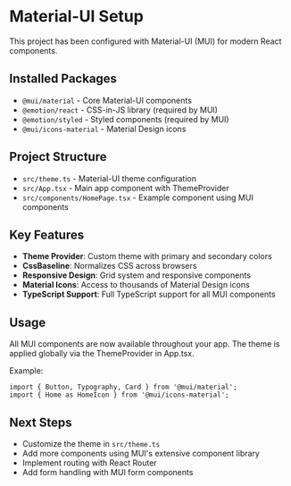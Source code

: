 # Material-UI Setup

This project has been configured with Material-UI (MUI) for modern React components.

## Installed Packages

- `@mui/material` - Core Material-UI components
- `@emotion/react` - CSS-in-JS library (required by MUI)
- `@emotion/styled` - Styled components (required by MUI)
- `@mui/icons-material` - Material Design icons

## Project Structure

- `src/theme.ts` - Material-UI theme configuration
- `src/App.tsx` - Main app component with ThemeProvider
- `src/components/HomePage.tsx` - Example component using MUI components

## Key Features

- **Theme Provider**: Custom theme with primary and secondary colors
- **CssBaseline**: Normalizes CSS across browsers
- **Responsive Design**: Grid system and responsive components
- **Material Icons**: Access to thousands of Material Design icons
- **TypeScript Support**: Full TypeScript support for all MUI components

## Usage

All MUI components are now available throughout your app. The theme is applied globally via the ThemeProvider in App.tsx.

Example:
```tsx
import { Button, Typography, Card } from '@mui/material';
import { Home as HomeIcon } from '@mui/icons-material';
```

## Next Steps

- Customize the theme in `src/theme.ts`
- Add more components using MUI's extensive component library
- Implement routing with React Router
- Add form handling with MUI form components
